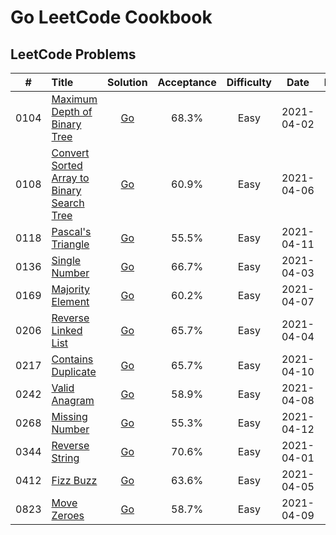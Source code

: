 # Go LeetCode Cookbook

## LeetCode Problems

|  #   | Title                                                                                                                  |                                                      Solution                                                      | Acceptance | Difficulty |    Date    | Frequency |
| :--: | :--------------------------------------------------------------------------------------------------------------------- | :----------------------------------------------------------------------------------------------------------------: | :--------: | :--------: | :--------: | :-------: |
| 0104 | [Maximum Depth of Binary Tree](https://leetcode.com/problems/maximum-depth-of-binary-tree)                             |    [Go](https://github.com/pfowenli/go-leetcode-cookbook/tree/main/leetcode/0104.maximum-depth-of-binary-tree)     |   68.3%    |    Easy    | 2021-04-02 |           |
| 0108 | [Convert Sorted Array to Binary Search Tree](https://leetcode.com/problems/convert-sorted-array-to-binary-search-tree) | [Go](https://github.com/pfowenli/go-leetcode-cookbook/tree/main/leetcode/0108.convert-sorted-array-to-binary-tree) |   60.9%    |    Easy    | 2021-04-06 |           |
| 0118 | [Pascal's Triangle](https://leetcode.com/problems/pascals-triangle)                                                    |          [Go](https://github.com/pfowenli/go-leetcode-cookbook/tree/main/leetcode/0118.pascals-triangle)           |   55.5%    |    Easy    | 2021-04-11 |           |
| 0136 | [Single Number](https://leetcode.com/problems/single-number)                                                           |            [Go](https://github.com/pfowenli/go-leetcode-cookbook/tree/main/leetcode/0136.single-number)            |   66.7%    |    Easy    | 2021-04-03 |           |
| 0169 | [Majority Element](https://leetcode.com/problems/majority-element)                                                     |          [Go](https://github.com/pfowenli/go-leetcode-cookbook/tree/main/leetcode/0169.majority-element)           |   60.2%    |    Easy    | 2021-04-07 |           |
| 0206 | [Reverse Linked List](https://leetcode.com/problems/reverse-linked-list)                                               |         [Go](https://github.com/pfowenli/go-leetcode-cookbook/tree/main/leetcode/0206.reverse-linked-list)         |   65.7%    |    Easy    | 2021-04-04 |           |
| 0217 | [Contains Duplicate](https://leetcode.com/problems/contains-duplicate)                                                 |         [Go](https://github.com/pfowenli/go-leetcode-cookbook/tree/main/leetcode/0217.contains-duplicates)         |   65.7%    |    Easy    | 2021-04-10 |           |
| 0242 | [Valid Anagram](https://leetcode.com/problems/valid-anagram)                                                           |            [Go](https://github.com/pfowenli/go-leetcode-cookbook/tree/main/leetcode/0242.valid-anagram)            |   58.9%    |    Easy    | 2021-04-08 |           |
| 0268 | [Missing Number](https://leetcode.com/problems/missing-number)                                                         |           [Go](https://github.com/pfowenli/go-leetcode-cookbook/tree/main/leetcode/0268.missing-number)            |   55.3%    |    Easy    | 2021-04-12 |           |
| 0344 | [Reverse String](https://leetcode.com/problems/reverse-string)                                                         |           [Go](https://github.com/pfowenli/go-leetcode-cookbook/tree/main/leetcode/0344.reverse-string)            |   70.6%    |    Easy    | 2021-04-01 |           |
| 0412 | [Fizz Buzz](https://leetcode.com/problems/fizz-buzz)                                                                   |              [Go](https://github.com/pfowenli/go-leetcode-cookbook/tree/main/leetcode/0412.fizz-buzz)              |   63.6%    |    Easy    | 2021-04-05 |           |
| 0823 | [Move Zeroes](https://leetcode.com/problems/move-zeroes)                                                               |             [Go](https://github.com/pfowenli/go-leetcode-cookbook/tree/main/leetcode/0823.move-zeros)              |   58.7%    |    Easy    | 2021-04-09 |           |
